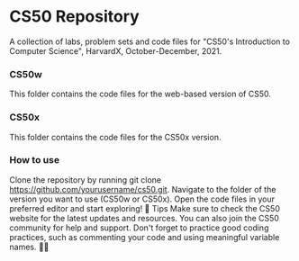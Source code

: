 # CS50 Repository
A collection of labs, problem sets and code files for "CS50's Introduction to Computer Science", HarvardX, October-December, 2021.



### CS50w
This folder contains the code files for the web-based version of CS50.

### CS50x
This folder contains the code files for the CS50x version.

### How to use
Clone the repository by running git clone https://github.com/yourusername/cs50.git.
Navigate to the folder of the version you want to use (CS50w or CS50x).
Open the code files in your preferred editor and start exploring! 🚀
Tips
Make sure to check the CS50 website for the latest updates and resources.
You can also join the CS50 community for help and support.
Don't forget to practice good coding practices, such as commenting your code and using meaningful variable names. 👨‍💻

